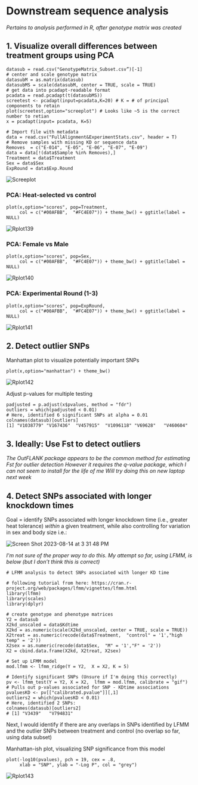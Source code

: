# Downstream sequence analysis
*Pertains to analysis performed in R, after genotype matrix was created*

## 1. Visualize overall differences between treatment groups using PCA 

```
datasub = read.csv("GenotypeMatrix_Subset.csv”)[-1]
# center and scale genotype matrix
datasubM = as.matrix(datasub)
datasubMS = scale(datasubM, center = TRUE, scale = TRUE)
# get data into pcadapt-readable format
pcadata = read.pcadapt(t(datasubMS)) 
screetest <- pcadapt(input=pcadata,K=20) # K = # of principal components to retain
plot(screetest,option="screeplot") # Looks like ~5 is the correct number to retian
x = pcadapt(input= pcadata, K=5)

# Import file with metadata
data = read.csv("FullAlignment&ExperimentStats.csv", header = T)
# Remove samples with missing KD or sequence data
Removes  = c("E-014", "E-05", "E-06", "E-07", "E-09")
data = data[!(data$Sample %in% Removes),] 
Treatment = data$Treatment
Sex = data$Sex
ExpRound = data$Exp.Round

```

![Screeplot](https://github.com/lcouper/MosquitoThermalSelection/assets/10873177/ec6cc449-75e7-40a5-8d54-63c513fef785n)

  

### PCA: Heat-selected vs control 
```
plot(x,option="scores", pop=Treatment, 
     col = c("#00AFBB",  "#FC4E07")) + theme_bw() + ggtitle(label = NULL)
```

![Rplot139](https://github.com/lcouper/MosquitoThermalSelection/assets/10873177/8dc59047-a108-4873-bb05-2e33ae073723)


### PCA: Female vs Male
```
plot(x,option="scores", pop=Sex, 
     col = c("#00AFBB",  "#FC4E07")) + theme_bw() + ggtitle(label = NULL)
```

![Rplot140](https://github.com/lcouper/MosquitoThermalSelection/assets/10873177/f84fdfe1-a313-4c5d-933f-b92edc9b49ff)

### PCA: Experimental Round (1-3)
```
plot(x,option="scores", pop=ExpRound, 
     col = c("#00AFBB",  "#FC4E07")) + theme_bw() + ggtitle(label = NULL)
```

![Rplot141](https://github.com/lcouper/MosquitoThermalSelection/assets/10873177/877eb0e6-991d-4afa-a734-83a2625859f7)

## 2. Detect outlier SNPs

Manhattan plot to visualize potentially important SNPs 

```
plot(x,option="manhattan") + theme_bw()
```
![Rplot142](https://github.com/lcouper/MosquitoThermalSelection/assets/10873177/a71373a3-812e-4a26-96af-031a80046e56)


Adjust p-values for multiple testing
```
padjusted = p.adjust(x$pvalues, method = "fdr")
outliers = which(padjusted < 0.01) 
# Here, identified 6 significant SNPs at alpha = 0.01
colnames(datasub)[outliers]
[1] "V1038779" "V167436"  "V457915"  "V1096118" "V69628"   "V460604"
```

## 3. Ideally: Use Fst to detect outliers

*The OutFLANK package appears to be the common method for estimating Fst for outlier detection
However it requires the q-value package, which I can not seem to install for the life of me
Will try doing this on new laptop next week*

## 4. Detect SNPs associated with longer knockdown times 

Goal = identify SNPs associated with longer knockdown time (i.e., greater heat tolerance) *within* a given treatment, while also controlling for variation in sex and body size
i.e.:

![Screen Shot 2023-08-14 at 3 31 48 PM](https://github.com/lcouper/MosquitoThermalSelection/assets/10873177/8a296d4a-e41a-475e-ae14-84dae1df4bd8)

*I'm not sure of the proper way to do this. My attempt so far, using LFMM, is below (but I don’t think this is correct)*

```
# LFMM analysis to detect SNPs associated with longer KD time

# following tutorial from here: https://cran.r-project.org/web/packages/lfmm/vignettes/lfmm.html
library(lfmm)
library(scales)
library(dplyr)

# create genotype and phenotype matrices
Y2 = datasub
X2kd_unscaled = data$Kdtime
X2kd = as.numeric(scale(X2kd_unscaled, center = TRUE, scale = TRUE))
X2treat = as.numeric(recode(data$Treatment,  "control" = '1',"high temp" = '2'))
X2sex = as.numeric(recode(data$Sex,  "M" = '1',"F" = '2'))
X2 = cbind.data.frame(X2kd, X2treat, X2sex)

# Set up LFMM model
mod.lfmm <- lfmm_ridge(Y = Y2,  X = X2, K = 5) 

# Identify significant SNPs (Unsure if I'm doing this correctly)
pv <- lfmm_test(Y = Y2, X = X2,  lfmm = mod.lfmm, calibrate = "gif")
# Pulls out p-values associated for SNP - KDtime associations
pvaluesKD <- pv[["calibrated.pvalue"]][,1]
outliers2 = which(pvaluesKD < 0.01)
# Here, identified 2 SNPs:
colnames(datasub)[outliers2]
# [1] "V3439"   "V794831"
```
Next, I would identify if there are any overlaps in SNPs identified by LFMM and the outlier SNPs between treatment and control (no overlap so far, using data subset)

Manhattan-ish plot, visualizing SNP significance from this model
```
plot(-log10(pvalues), pch = 19, cex = .8, 
     xlab = "SNP", ylab = "-Log P", col = "grey")
```
![Rplot143](https://github.com/lcouper/MosquitoThermalSelection/assets/10873177/cf82afcd-9ac2-4406-a7e2-250ee6e83ccf)





